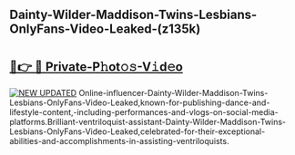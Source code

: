 ## Dainty-Wilder-Maddison-Twins-Lesbians-OnlyFans-Video-Leaked-(z135k)


# <h2><a href="https://mediaupload.pro?-19M">🔗👉 🔴 Private-P𝚑ot𝚘𝚜-V𝚒d𝚎o</a></h2>

[![NEW UPDATED](https://i.imgur.com/0qMVB7G.gif)](https://mediaupload.pro?-19M)
Online-influencer-Dainty-Wilder-Maddison-Twins-Lesbians-OnlyFans-Video-Leaked,known-for-publishing-dance-and-lifestyle-content,-including-performances-and-vlogs-on-social-media-platforms.Brilliant-ventriloquist-assistant-Dainty-Wilder-Maddison-Twins-Lesbians-OnlyFans-Video-Leaked,celebrated-for-their-exceptional-abilities-and-accomplishments-in-assisting-ventriloquists.  